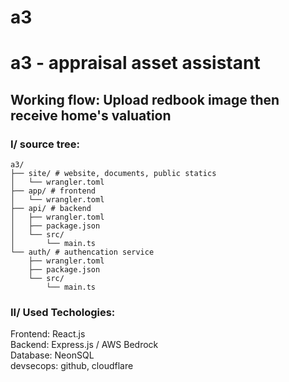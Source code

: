 # a3
# a3 - appraisal asset assistant  

## Working flow: Upload redbook image then receive home's valuation  

### I/ source tree:  

```
a3/  
├── site/ # website, documents, public statics  
│   └── wrangler.toml  
├── app/ # frontend  
│   └── wrangler.toml  
├── api/ # backend  
│   ├── wrangler.toml  
│   ├── package.json  
│   └── src/  
│       └── main.ts  
└── auth/ # authencation service   
    ├── wrangler.toml  
    ├── package.json  
    └── src/  
        └── main.ts  
```

### II/ Used Techologies:  

Frontend: React.js  
Backend: Express.js / AWS Bedrock  
Database: NeonSQL  
devsecops: github, cloudflare  